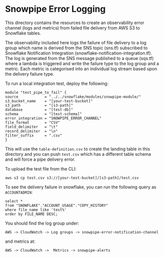 # Snowpipe Error Logging

This directory contains the resources to create an observability error channel (logs and metrics) from failed file delivery from AWS S3 to Snowflake tables.

The observability included here logs the failure of file delivery to a log group which name is derived from the SNS topic (sns.tf) subscribed to Snowflake Notification Integration (snowflake-notification-integration.tf). The log is generated from the SNS message published to a queue (sqs.tf) where a lambda is triggered and write the failure type to the log group and a metric. Each metric is categorised into an individual log stream based upon the delivery failure type.

To run a local integration test, deploy the following:

    module "test_pipe_to_fail" {
    source            = "../../snowflake/modules/snowpipe-module/"
    s3_bucket_name    = "[your-test-bucket]"
    s3_path           = "[s3-path]"
    database          = "[test-db]"
    schema            = "[test-schema]"
    error_integration = "SNOWPIPE_ERROR_CHANNEL"
    file_format       = "CSV"
    field_delimiter   = "\t"
    record_delimiter  = "\n"
    filter_suffix     = ".csv"
    }

This will use the `table-definition.csv` to create the landing table in this directory and you can push `test.csv` which has a different table schema and will force a pipe delivery error.

To upload the test file from the CLI:

    aws s3 cp test.csv s3://[your-test-bucket]/[s3-path]/test.csv


To see the delivery failure in snowflake, you can run the following query as `ACCOUNTADMIN`:

    select *
    from "SNOWFLAKE"."ACCOUNT_USAGE"."COPY_HISTORY"
    where file_name like 'test%'
    order by FILE_NAME DESC;

You should find the log group under:

    AWS -> CloudWatch -> Log groups -> snowpipe-error-notification-channel

and metrics at:

    AWS -> CloudWatch ->  Metrics -> snowpipe-alerts